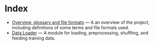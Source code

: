 # Index

* [Overview, glossary and file formats](overview.md) — A an overview of the
  project, including definitions of some terms and file formats used.
* [Data Loader](loader.md) — A module for loading, preprocessing, shuffling, and
  feeding training data.
